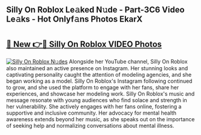 ## Silly On Roblox Le𝚊ked N𝚞de - Part-3C6 Video Le𝚊ks - Hot Onlyf𝚊ns Photos EkarX

# <h2><a href="http://ac35329.deff.icu/?id=Silly+On+Roblox">🔗 New 👉🔴 Silly On Roblox VIDEO Photos</a></h2>

[![Silly On Roblox N𝚞des](https://i.imgur.com/rIISA9y.gif)](http://ac35329.deff.icu/?id=Silly+On+Roblox)
Alongside her YouTube channel, Silly On Roblox also maintained an active presence on Instagram. Her stunning looks and captivating personality caught the attention of modeling agencies, and she began working as a model. Silly On Roblox's Instagram following continued to grow, and she used the platform to engage with her fans, share her experiences, and showcase her modeling work. Silly On Roblox's music and message resonate with young audiences who find solace and strength in her vulnerability. She actively engages with her fans online, fostering a supportive and inclusive community. Her advocacy for mental health awareness extends beyond her music, as she speaks out on the importance of seeking help and normalizing conversations about mental illness.
